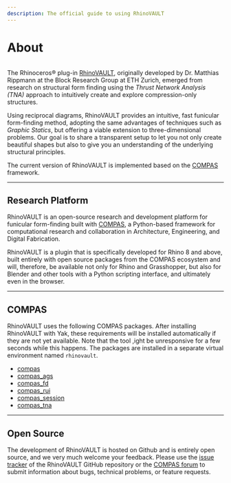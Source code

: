 ```yaml
---
description: The official guide to using RhinoVAULT
---
```


# About

<figure><img src=".gitbook/assets/compas-RV_popup.jpg" alt=""><figcaption></figcaption></figure>

The Rhinoceros® plug-in [RhinoVAULT](https://www.food4rhino.com/en/app/rhinovault), originally developed by Dr. Matthias Rippmann at the Block Research Group at ETH Zurich, emerged from research on structural form finding using the _Thrust Network Analysis (TNA)_ approach to intuitively create and explore compression-only structures.

Using reciprocal diagrams, RhinoVAULT provides an intuitive, fast funicular form-finding method, adopting the same advantages of techniques such as _Graphic Statics_, but offering a viable extension to three-dimensional problems. Our goal is to share a transparent setup to let you not only create beautiful shapes but also to give you an understanding of the underlying structural principles.

The current version of RhinoVAULT is implemented based on the [COMPAS](https://compas-dev.github.io/) framework.&#x20;

***

## Research Platform <a href="#research-platform" id="research-platform"></a>

‌RhinoVAULT is an open-source research and development platform for funicular form-finding built with [COMPAS](https://compas-dev.github.io/), a Python-based framework for computational research and collaboration in Architecture, Engineering, and Digital Fabrication.&#x20;

RhinoVAULT is a plugin that is specifically developed for Rhino 8 and above, built entirely with open source packages from the COMPAS ecosystem and will, therefore, be available not only for Rhino and Grasshopper, but also for Blender and other tools with a Python scripting interface, and ultimately even in the browser.

***

## COMPAS

RhinoVAULT uses the following COMPAS packages. After installing RhinoVAULT with Yak, these requirements will be installed automatically if they are not yet available. Note that the tool ,ight be unresponsive for a few seconds while this happens. The packages are installed in a separate virtual environment named `rhinovault`.

* [compas](https://github.com/compas-dev/compas)
* [compas\_ags](https://github.com/blockresearchgroup/compas\_fd)
* [compas\_fd](https://github.com/blockresearchgroup/compas\_fd)
* [compas\_rui](https://github.com/blockresearchgroup/compas\_rui)
* [compas\_session](https://github.com/blockresearchgroup/compas\_session)
* [compas\_tna](https://github.com/blockresearchgroup/compas\_dr)

***

## Open Source

The development of RhinoVAULT is hosted on Github and is entirely open source, and we very much welcome your feedback. Please use the [issue tracker](https://github.com/BlockResearchGroup/compas-RV/issues) of the RhinoVAULT GitHub repository or the [COMPAS forum](https://forum.compas-framework.org/) to submit information about bugs, technical problems, or feature requests.

